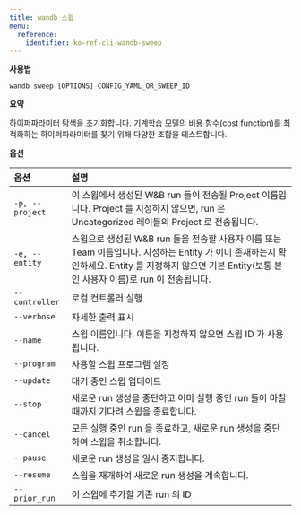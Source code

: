 ```yaml
---
title: wandb 스윕
menu:
  reference:
    identifier: ko-ref-cli-wandb-sweep
---
```


**사용법**

`wandb sweep [OPTIONS] CONFIG_YAML_OR_SWEEP_ID`

**요약**

하이퍼파라미터 탐색을 초기화합니다. 기계학습 모델의 비용 함수(cost function)를 최적화하는 하이퍼파라미터를 찾기 위해 다양한 조합을 테스트합니다.

**옵션**

| **옵션** | **설명** |
| :--- | :--- |
| `-p, --project` | 이 스윕에서 생성된 W&B run 들이 전송될 Project 이름입니다. Project 를 지정하지 않으면, run 은 Uncategorized 레이블의 Project 로 전송됩니다. |
| `-e, --entity` | 스윕으로 생성된 W&B run 들을 전송할 사용자 이름 또는 Team 이름입니다. 지정하는 Entity 가 이미 존재하는지 확인하세요. Entity 를 지정하지 않으면 기본 Entity(보통 본인 사용자 이름)로 run 이 전송됩니다. |
| `--controller` | 로컬 컨트롤러 실행 |
| `--verbose` | 자세한 출력 표시 |
| `--name` | 스윕 이름입니다. 이름을 지정하지 않으면 스윕 ID 가 사용됩니다. |
| `--program` | 사용할 스윕 프로그램 설정 |
| `--update` | 대기 중인 스윕 업데이트 |
| `--stop` | 새로운 run 생성을 중단하고 이미 실행 중인 run 들이 마칠 때까지 기다려 스윕을 종료합니다. |
| `--cancel` | 모든 실행 중인 run 을 종료하고, 새로운 run 생성을 중단하여 스윕을 취소합니다. |
| `--pause` | 새로운 run 생성을 일시 중지합니다. |
| `--resume` | 스윕을 재개하여 새로운 run 생성을 계속합니다. |
| `--prior_run` | 이 스윕에 추가할 기존 run 의 ID |
